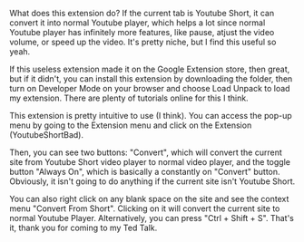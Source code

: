 
What does this extension do? If the current tab is Youtube Short, it can convert it into normal Youtube player, which helps a lot since normal Youtube player has infinitely more features, like pause, atjust the video volume, or speed up the video. It's pretty niche, but I find this useful so yeah.

If this useless extension made it on the Google Extension store, then great, but if it didn't, you can install this extension by downloading the folder, then turn on Developer Mode on your browser and choose Load Unpack to load my extension. There are plenty of tutorials online for this I think.

This extension is pretty intuitive to use (I think). You can access the pop-up menu by going to the Extension menu and click on the Extension (YoutubeShortBad).

Then, you can see two buttons: "Convert", which will convert the current site from Youtube Short video player to normal video player, and the toggle button "Always On", which is basically a constantly on "Convert" button. Obviously, it isn't going to do anything if the current site isn't Youtube Short.

You can also right click on any blank space on the site and see the context menu "Convert From Short". Clicking on it will convert the current site to normal Youtube Player. Alternatively, you can press "Ctrl + Shift + S". That's it, thank you for coming to my Ted Talk.
